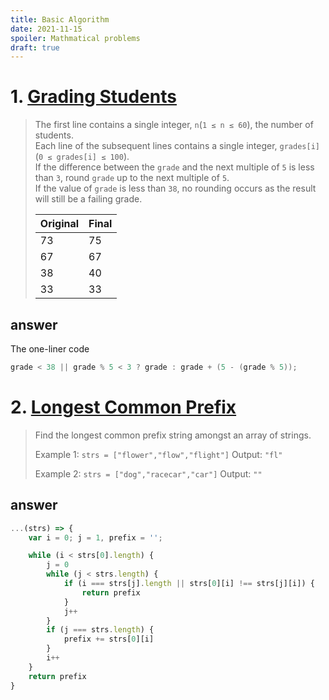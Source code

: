 ```yaml
---
title: Basic Algorithm
date: 2021-11-15
spoiler: Mathmatical problems
draft: true
---
```


# 1. [Grading Students](https://www.hackerrank.com/challenges/grading/problem)
> The first line contains a single integer, `n`(`1 ≤ n ≤ 60`), the number of students.  
> Each line of the subsequent lines contains a single integer, `grades[i]`(`0 ≤ grades[i] ≤ 100`).  
> If the difference between the `grade` and the next multiple of `5` is less than `3`, round `grade` up to the next multiple of `5`.  
> If the value of `grade` is less than `38`, no rounding occurs as the result will still be a failing grade.
>
> | Original | Final |
> | - | - |
> | 73 | 75 |
> | 67 | 67 |
> | 38 | 40 |
> | 33 | 33 |

## answer
The one-liner code
```java
grade < 38 || grade % 5 < 3 ? grade : grade + (5 - (grade % 5));
```


# 2. [Longest Common Prefix](https://leetcode.com/problems/longest-common-prefix/)
> Find the longest common prefix string amongst an array of strings.
> 
> Example 1: `strs = ["flower","flow","flight"]`
> Output: `"fl"`
>
> Example 2: `strs = ["dog","racecar","car"]`
> Output: `""`

## answer
```js
...(strs) => {
    var i = 0; j = 1, prefix = '';

    while (i < strs[0].length) {
        j = 0
        while (j < strs.length) {
            if (i === strs[j].length || strs[0][i] !== strs[j][i]) {
                return prefix
            }
            j++
        }
        if (j === strs.length) {
            prefix += strs[0][i]
        }
        i++
    }
    return prefix
}
```
